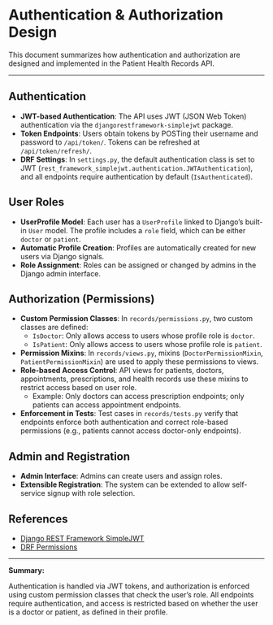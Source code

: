 # Authentication & Authorization Design

This document summarizes how authentication and authorization are designed and implemented in the Patient Health Records API.

---

## Authentication

- **JWT-based Authentication**: The API uses JWT (JSON Web Token) authentication via the `djangorestframework-simplejwt` package.
- **Token Endpoints**: Users obtain tokens by POSTing their username and password to `/api/token/`. Tokens can be refreshed at `/api/token/refresh/`.
- **DRF Settings**: In `settings.py`, the default authentication class is set to JWT (`rest_framework_simplejwt.authentication.JWTAuthentication`), and all endpoints require authentication by default (`IsAuthenticated`).

## User Roles

- **UserProfile Model**: Each user has a `UserProfile` linked to Django’s built-in `User` model. The profile includes a `role` field, which can be either `doctor` or `patient`.
- **Automatic Profile Creation**: Profiles are automatically created for new users via Django signals.
- **Role Assignment**: Roles can be assigned or changed by admins in the Django admin interface.

## Authorization (Permissions)

- **Custom Permission Classes**: In `records/permissions.py`, two custom classes are defined:
	- `IsDoctor`: Only allows access to users whose profile role is `doctor`.
	- `IsPatient`: Only allows access to users whose profile role is `patient`.
- **Permission Mixins**: In `records/views.py`, mixins (`DoctorPermissionMixin`, `PatientPermissionMixin`) are used to apply these permissions to views.
- **Role-based Access Control**: API views for patients, doctors, appointments, prescriptions, and health records use these mixins to restrict access based on user role.
	- Example: Only doctors can access prescription endpoints; only patients can access appointment endpoints.
- **Enforcement in Tests**: Test cases in `records/tests.py` verify that endpoints enforce both authentication and correct role-based permissions (e.g., patients cannot access doctor-only endpoints).

## Admin and Registration

- **Admin Interface**: Admins can create users and assign roles.
- **Extensible Registration**: The system can be extended to allow self-service signup with role selection.

## References

- [Django REST Framework SimpleJWT](https://django-rest-framework-simplejwt.readthedocs.io/en/latest/)
- [DRF Permissions](https://www.django-rest-framework.org/api-guide/permissions/)

---

**Summary:**

Authentication is handled via JWT tokens, and authorization is enforced using custom permission classes that check the user’s role. All endpoints require authentication, and access is restricted based on whether the user is a doctor or patient, as defined in their profile.
